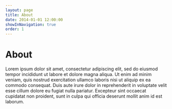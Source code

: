 ```yaml
---
layout: page
title: About
date: 2014-01-01 12:00:00
showInNavigation: true
order: 1
---
```


# About

Lorem ipsum dolor sit amet, consectetur adipiscing elit, sed do eiusmod tempor 
incididunt ut labore et dolore magna aliqua. Ut enim ad minim veniam, quis 
nostrud exercitation ullamco laboris nisi ut aliquip ex ea commodo consequat. 
Duis aute irure dolor in reprehenderit in voluptate velit esse cillum dolore 
eu fugiat nulla pariatur. Excepteur sint occaecat cupidatat non proident, sunt 
in culpa qui officia deserunt mollit anim id est laborum.